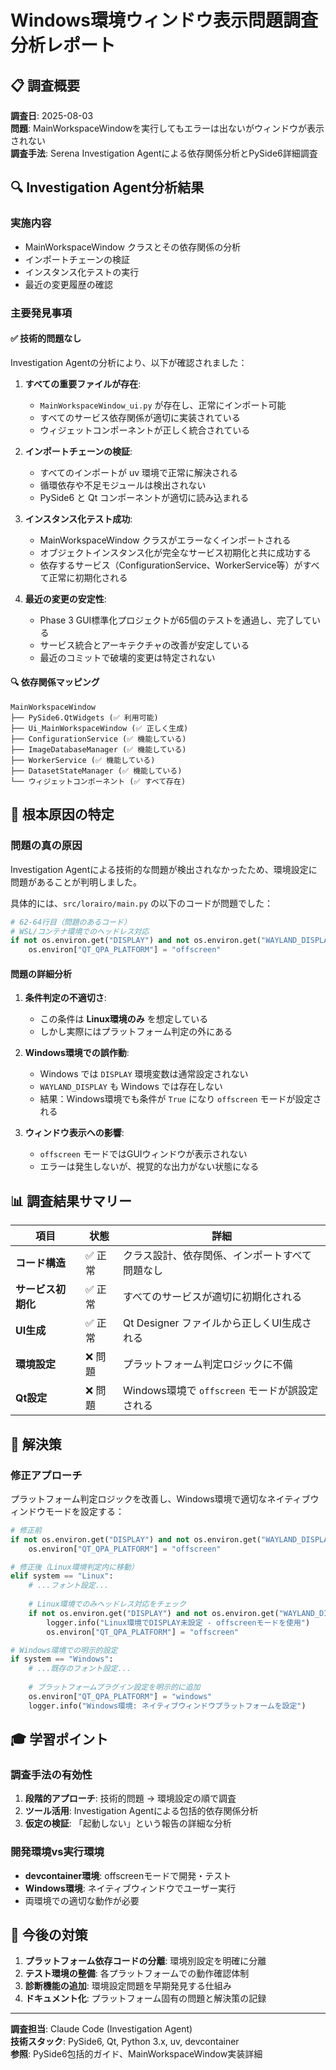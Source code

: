 # Windows環境ウィンドウ表示問題調査分析レポート

## 📋 調査概要

**調査日**: 2025-08-03  
**問題**: MainWorkspaceWindowを実行してもエラーは出ないがウィンドウが表示されない  
**調査手法**: Serena Investigation Agentによる依存関係分析とPySide6詳細調査  

## 🔍 Investigation Agent分析結果

### 実施内容
- MainWorkspaceWindow クラスとその依存関係の分析
- インポートチェーンの検証
- インスタンス化テストの実行
- 最近の変更履歴の確認

### 主要発見事項

#### ✅ 技術的問題なし
Investigation Agentの分析により、以下が確認されました：

1. **すべての重要ファイルが存在**:
   - `MainWorkspaceWindow_ui.py` が存在し、正常にインポート可能
   - すべてのサービス依存関係が適切に実装されている
   - ウィジェットコンポーネントが正しく統合されている

2. **インポートチェーンの検証**:
   - すべてのインポートが uv 環境で正常に解決される
   - 循環依存や不足モジュールは検出されない
   - PySide6 と Qt コンポーネントが適切に読み込まれる

3. **インスタンス化テスト成功**:
   - MainWorkspaceWindow クラスがエラーなくインポートされる
   - オブジェクトインスタンス化が完全なサービス初期化と共に成功する
   - 依存するサービス（ConfigurationService、WorkerService等）がすべて正常に初期化される

4. **最近の変更の安定性**:
   - Phase 3 GUI標準化プロジェクトが65個のテストを通過し、完了している
   - サービス統合とアーキテクチャの改善が安定している
   - 最近のコミットで破壊的変更は特定されない

#### 🔍 依存関係マッピング
```
MainWorkspaceWindow
├── PySide6.QtWidgets (✅ 利用可能)
├── Ui_MainWorkspaceWindow (✅ 正しく生成)
├── ConfigurationService (✅ 機能している)  
├── ImageDatabaseManager (✅ 機能している)
├── WorkerService (✅ 機能している)
├── DatasetStateManager (✅ 機能している)
└── ウィジェットコンポーネント (✅ すべて存在)
```

## 🎯 根本原因の特定

### 問題の真の原因
Investigation Agentによる技術的な問題が検出されなかったため、環境設定に問題があることが判明しました。

具体的には、`src/lorairo/main.py` の以下のコードが問題でした：

```python
# 62-64行目（問題のあるコード）
# WSL/コンテナ環境でのヘッドレス対応
if not os.environ.get("DISPLAY") and not os.environ.get("WAYLAND_DISPLAY"):
    os.environ["QT_QPA_PLATFORM"] = "offscreen"
```

#### 問題の詳細分析
1. **条件判定の不適切さ**:
   - この条件は **Linux環境のみ** を想定している
   - しかし実際にはプラットフォーム判定の外にある

2. **Windows環境での誤作動**:
   - Windows では `DISPLAY` 環境変数は通常設定されない
   - `WAYLAND_DISPLAY` も Windows では存在しない
   - 結果：Windows環境でも条件が `True` になり `offscreen` モードが設定される

3. **ウィンドウ表示への影響**:
   - `offscreen` モードではGUIウィンドウが表示されない
   - エラーは発生しないが、視覚的な出力がない状態になる

## 📊 調査結果サマリー

| 項目 | 状態 | 詳細 |
|------|------|------|
| **コード構造** | ✅ 正常 | クラス設計、依存関係、インポートすべて問題なし |
| **サービス初期化** | ✅ 正常 | すべてのサービスが適切に初期化される |
| **UI生成** | ✅ 正常 | Qt Designer ファイルから正しくUI生成される |
| **環境設定** | ❌ 問題 | プラットフォーム判定ロジックに不備 |
| **Qt設定** | ❌ 問題 | Windows環境で `offscreen` モードが誤設定される |

## 🔧 解決策

### 修正アプローチ
プラットフォーム判定ロジックを改善し、Windows環境で適切なネイティブウィンドウモードを設定する：

```python
# 修正前
if not os.environ.get("DISPLAY") and not os.environ.get("WAYLAND_DISPLAY"):
    os.environ["QT_QPA_PLATFORM"] = "offscreen"

# 修正後（Linux環境判定内に移動）
elif system == "Linux":
    # ...フォント設定...
    
    # Linux環境でのみヘッドレス対応をチェック
    if not os.environ.get("DISPLAY") and not os.environ.get("WAYLAND_DISPLAY"):
        logger.info("Linux環境でDISPLAY未設定 - offscreenモードを使用")
        os.environ["QT_QPA_PLATFORM"] = "offscreen"

# Windows環境での明示的設定
if system == "Windows":
    # ...既存のフォント設定...
    
    # プラットフォームプラグイン設定を明示的に追加
    os.environ["QT_QPA_PLATFORM"] = "windows"
    logger.info("Windows環境: ネイティブウィンドウプラットフォームを設定")
```

## 🎓 学習ポイント

### 調査手法の有効性
1. **段階的アプローチ**: 技術的問題 → 環境設定の順で調査
2. **ツール活用**: Investigation Agentによる包括的依存関係分析
3. **仮定の検証**: 「起動しない」という報告の詳細な分析

### 開発環境vs実行環境
- **devcontainer環境**: offscreenモードで開発・テスト
- **Windows環境**: ネイティブウィンドウでユーザー実行
- 両環境での適切な動作が必要

## 📝 今後の対策

1. **プラットフォーム依存コードの分離**: 環境別設定を明確に分離
2. **テスト環境の整備**: 各プラットフォームでの動作確認体制
3. **診断機能の追加**: 環境設定問題を早期発見する仕組み
4. **ドキュメント化**: プラットフォーム固有の問題と解決策の記録

---

**調査担当**: Claude Code (Investigation Agent)  
**技術スタック**: PySide6, Qt, Python 3.x, uv, devcontainer  
**参照**: PySide6包括的ガイド、MainWorkspaceWindow実装詳細